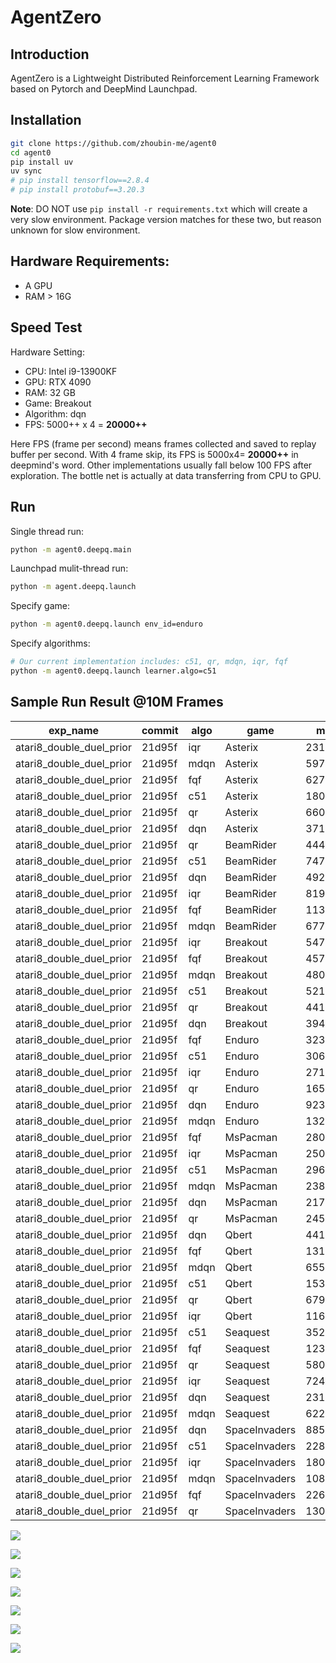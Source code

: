 # AgentZero

## Introduction

AgentZero is a Lightweight Distributed Reinforcement Learning Framework based on Pytorch and DeepMind Launchpad.


## Installation
```bash
git clone https://github.com/zhoubin-me/agent0
cd agent0
pip install uv
uv sync
# pip install tensorflow==2.8.4
# pip install protobuf==3.20.3
```
**Note**: DO NOT use ```pip install -r requirements.txt``` which will create a very slow environment. Package version matches for these two, but reason unknown for slow environment.


## Hardware Requirements:
- A GPU
- RAM > 16G


## Speed Test
Hardware Setting:
 - CPU: Intel i9-13900KF
 - GPU: RTX 4090
 - RAM: 32 GB
 - Game: Breakout
 - Algorithm: dqn
 - FPS: 5000++ x 4 = **20000++**

Here FPS (frame per second) means frames collected and saved to replay buffer per second. With 4 frame skip, its FPS is 5000x4= **20000++** in deepmind's word. 
Other implementations usually fall below 100 FPS after exploration. The bottle net is actually at data transferring from CPU to GPU.

## Run
Single thread run:
```bash
python -m agent0.deepq.main
```

Launchpad mulit-thread run:
```bash
python -m agent.deepq.launch
```

Specify game:
```bash
python -m agent0.deepq.launch env_id=enduro
```

Specify algorithms:
```bash
# Our current implementation includes: c51, qr, mdqn, iqr, fqf
python -m agent0.deepq.launch learner.algo=c51
```

<!-- 
Run like in rainbow:
```bash
# exp_name will specify checkpoint directory under $HOME/ray_results
python -m agent0.deepq.run --double_q --dueling --noisy --priortize --n_step 3 --game atari47 --algo c51 --exp_name atari_rainbow
``` -->

## Sample Run Result @10M Frames
| exp_name                 | commit | algo | game          | mean     | std      | max   | min  | size | frames   |
|--------------------------|--------|------|---------------|----------|----------|-------|------|------|----------|
| atari8_double_duel_prior | 21d95f | iqr  | Asterix       | 23125.00 | 10256.55 | 35700 | 8100 | 12   | 10000320 |
| atari8_double_duel_prior | 21d95f | mdqn | Asterix       | 5975.00  | 1882.87  | 8700  | 2200 | 12   | 9600000  |
| atari8_double_duel_prior | 21d95f | fqf  | Asterix       | 62750.00 | 21467.16 | 84500 | 9100 | 12   | 9440000  |
| atari8_double_duel_prior | 21d95f | c51  | Asterix       | 18092.31 | 10650.93 | 36100 | 5100 | 13   | 9600000  |
| atari8_double_duel_prior | 21d95f | qr   | Asterix       | 6608.33  | 1491.34  | 8300  | 3300 | 12   | 9600000  |
| atari8_double_duel_prior | 21d95f | dqn  | Asterix       | 3716.67  | 1331.72  | 6500  | 2050 | 12   | 9440000  |
| atari8_double_duel_prior | 21d95f | qr   | BeamRider     | 4443.00  | 1306.49  | 6354  | 2440 | 12   | 2720000  |
| atari8_double_duel_prior | 21d95f | c51  | BeamRider     | 7474.67  | 3226.43  | 13536 | 3308 | 12   | 7840000  |
| atari8_double_duel_prior | 21d95f | dqn  | BeamRider     | 4925.83  | 1626.64  | 7272  | 2552 | 12   | 9600000  |
| atari8_double_duel_prior | 21d95f | iqr  | BeamRider     | 8193.00  | 2610.15  | 12494 | 3420 | 12   | 9440000  |
| atari8_double_duel_prior | 21d95f | fqf  | BeamRider     | 11323.33 | 3096.31  | 16714 | 3420 | 12   | 9760000  |
| atari8_double_duel_prior | 21d95f | mdqn | BeamRider     | 6777.67  | 1523.32  | 10254 | 4540 | 12   | 8800000  |
| atari8_double_duel_prior | 21d95f | iqr  | Breakout      | 547.92   | 188.06   | 846   | 364  | 12   | 5440000  |
| atari8_double_duel_prior | 21d95f | fqf  | Breakout      | 457.42   | 221.71   | 821   | 101  | 12   | 6880000  |
| atari8_double_duel_prior | 21d95f | mdqn | Breakout      | 480.50   | 187.86   | 798   | 289  | 12   | 8800000  |
| atari8_double_duel_prior | 21d95f | c51  | Breakout      | 521.42   | 178.23   | 848   | 392  | 12   | 9280000  |
| atari8_double_duel_prior | 21d95f | qr   | Breakout      | 441.00   | 118.13   | 823   | 346  | 12   | 8320000  |
| atari8_double_duel_prior | 21d95f | dqn  | Breakout      | 394.42   | 125.28   | 784   | 279  | 12   | 7040000  |
| atari8_double_duel_prior | 21d95f | fqf  | Enduro        | 3238.67  | 1262.06  | 4682  | 1097 | 12   | 7040000  |
| atari8_double_duel_prior | 21d95f | c51  | Enduro        | 3066.83  | 1302.05  | 5256  | 1697 | 12   | 8800000  |
| atari8_double_duel_prior | 21d95f | iqr  | Enduro        | 2710.75  | 975.33   | 4999  | 1948 | 12   | 9280000  |
| atari8_double_duel_prior | 21d95f | qr   | Enduro        | 1653.17  | 383.46   | 2155  | 1061 | 12   | 7520000  |
| atari8_double_duel_prior | 21d95f | dqn  | Enduro        | 923.42   | 245.54   | 1342  | 434  | 12   | 4160000  |
| atari8_double_duel_prior | 21d95f | mdqn | Enduro        | 1322.08  | 237.94   | 1856  | 1061 | 12   | 9600000  |
| atari8_double_duel_prior | 21d95f | fqf  | MsPacman      | 2809.17  | 865.35   | 4990  | 1580 | 12   | 6240000  |
| atari8_double_duel_prior | 21d95f | iqr  | MsPacman      | 2505.83  | 576.46   | 3520  | 1800 | 12   | 7200000  |
| atari8_double_duel_prior | 21d95f | c51  | MsPacman      | 2960.00  | 1208.13  | 5730  | 1660 | 12   | 6560000  |
| atari8_double_duel_prior | 21d95f | mdqn | MsPacman      | 2383.85  | 595.13   | 3430  | 1290 | 13   | 5760000  |
| atari8_double_duel_prior | 21d95f | dqn  | MsPacman      | 2178.33  | 969.13   | 4030  | 1030 | 12   | 4640000  |
| atari8_double_duel_prior | 21d95f | qr   | MsPacman      | 2458.33  | 483.16   | 3910  | 2030 | 12   | 9600000  |
| atari8_double_duel_prior | 21d95f | dqn  | Qbert         | 4414.58  | 890.13   | 7325  | 3925 | 12   | 9600000  |
| atari8_double_duel_prior | 21d95f | fqf  | Qbert         | 13110.42 | 2713.48  | 15775 | 7800 | 12   | 9760000  |
| atari8_double_duel_prior | 21d95f | mdqn | Qbert         | 6556.25  | 2236.21  | 11700 | 3850 | 12   | 9920000  |
| atari8_double_duel_prior | 21d95f | c51  | Qbert         | 15320.83 | 3567.43  | 19050 | 4250 | 12   | 9920000  |
| atari8_double_duel_prior | 21d95f | qr   | Qbert         | 6793.75  | 2245.37  | 11975 | 4025 | 12   | 9120000  |
| atari8_double_duel_prior | 21d95f | iqr  | Qbert         | 11662.50 | 3233.86  | 15425 | 4450 | 12   | 10000320 |
| atari8_double_duel_prior | 21d95f | c51  | Seaquest      | 3528.33  | 1069.28  | 4540  | 1540 | 12   | 10000320 |
| atari8_double_duel_prior | 21d95f | fqf  | Seaquest      | 12346.67 | 5986.69  | 22620 | 4780 | 12   | 6880000  |
| atari8_double_duel_prior | 21d95f | qr   | Seaquest      | 5800.83  | 1336.58  | 8320  | 3600 | 12   | 9600000  |
| atari8_double_duel_prior | 21d95f | iqr  | Seaquest      | 7248.33  | 608.25   | 8280  | 6460 | 12   | 10000320 |
| atari8_double_duel_prior | 21d95f | dqn  | Seaquest      | 2310.00  | 506.46   | 3200  | 1400 | 12   | 6720000  |
| atari8_double_duel_prior | 21d95f | mdqn | Seaquest      | 6223.33  | 1369.84  | 8500  | 4340 | 12   | 9440000  |
| atari8_double_duel_prior | 21d95f | dqn  | SpaceInvaders | 885.00   | 383.62   | 1695  | 490  | 12   | 6400000  |
| atari8_double_duel_prior | 21d95f | c51  | SpaceInvaders | 2285.83  | 774.62   | 3365  | 575  | 12   | 10000320 |
| atari8_double_duel_prior | 21d95f | iqr  | SpaceInvaders | 1809.23  | 642.42   | 3080  | 775  | 13   | 9440000  |
| atari8_double_duel_prior | 21d95f | mdqn | SpaceInvaders | 1087.08  | 348.79   | 1715  | 570  | 12   | 9760000  |
| atari8_double_duel_prior | 21d95f | fqf  | SpaceInvaders | 2265.00  | 894.04   | 4275  | 1205 | 12   | 8160000  |
| atari8_double_duel_prior | 21d95f | qr   | SpaceInvaders | 1301.25  | 654.69   | 2805  | 525  | 12   | 9280000  |


![](imgs/Asterix.png)

![](imgs/BeamRider.png)

![](imgs/Breakout.png)

![](imgs/Enduro.png)

![](imgs/Qbert.png)

![](imgs/Seaquest.png)

![](imgs/SpaceInvaders.png)




